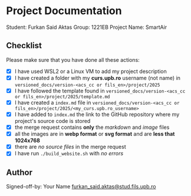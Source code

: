 # Project Documentation

Student: Furkan Said Aktas
Group: 1221EB
Project Name: SmartAir

## Checklist

Please make sure that you have done all these actions:

- [X] I have used WSL2 or a Linux VM to add my project description
- [X] I have created a folder with my **curs.upb.ro** username (not name) in `versioned_docs/version-<acs_cc or fils_en>/project/2025`
- [X] I have followed the template found in `versioned_docs/version-<acs_cc or fils_en>/project/2025/template.md`
- [X] I have created a `index.md` file in `versioned_docs/version-<acs_cc or fils_en>/project/2025/<my_curs.upb.ro_username>`
- [X] I have added to `index.md` the link to the GitHub repository where my project's source code is stored
- [X] the merge request contains **only** the *markdown* and *image* files
- [X] all the images are in **webp format** or **svg format** and are **less that 1024x768**
- [X] there are *no source files* in the merge request
- [X] I have run `./build_website.sh` with *no errors*

## Author

Signed-off-by: Your Name <furkan_said.aktas@stud.fils.upb.ro>
